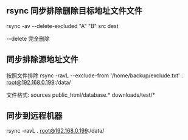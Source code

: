 ## rsync 同步排除删除目标地址文件文件

rsync -av --delete-excluded "A" "B" src dest

--delete 完全删除

## 同步排除源地址文件

按照文件排除
rsync -ravL --exclude-from '/home/backup/exclude.txt' . root@192.168.0.199:/data/

文件格式:
sources
public_html/database.*
downloads/test/*

## 同步到远程机器

rsync -ravL . root@192.168.0.199:/data/
